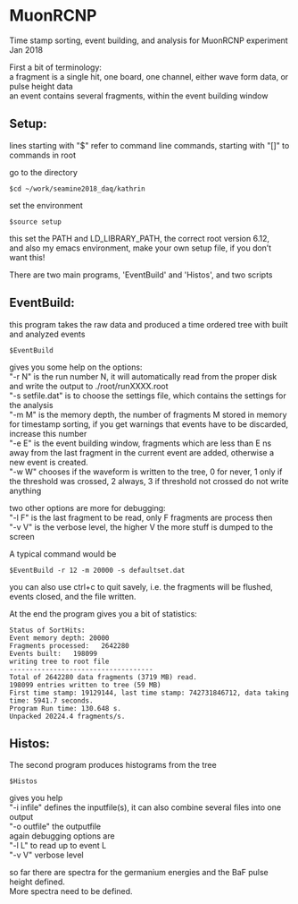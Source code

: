# MuonRCNP

Time stamp sorting, event building, and analysis for MuonRCNP experiment Jan 2018

First a bit of terminology:  
a fragment is a single hit, one board, one channel, either wave form data, or pulse height data  
an event contains several fragments, within the event building window

## Setup:

lines starting with "$" refer to command line commands, starting with "[]" to commands in root

go to the directory
```
$cd ~/work/seamine2018_daq/kathrin
```
set the environment
```
$source setup
```
this set the PATH and LD_LIBRARY_PATH, the correct root version 6.12,  
and also my emacs environment, make your own setup file, if you don’t want this!

There are two main programs, 'EventBuild' and 'Histos', and two scripts

## EventBuild:
this program takes the raw data and produced a time ordered tree with built and analyzed events
```
$EventBuild
```
gives you some help on the options:  
"-r N" is the run number N, it will automatically read from the proper disk and write the output to ./root/runXXXX.root  
"-s setfile.dat" is to choose the settings file, which contains the settings for the analysis  
"-m M" is the memory depth, the number of fragments M stored in memory for timestamp sorting, if you get warnings that events have to be discarded, increase this number  
"-e E" is the event building window, fragments which are less than E ns away from the last fragment in the current event are added, otherwise a new event is created.  
"-w W" chooses if the waveform is written to the tree, 0 for never, 1 only if the threshold was crossed, 2 always, 3 if threshold not crossed do not write anything 

two other options are more for debugging:  
"-l F" is the last fragment to be read, only F fragments are process then  
"-v V" is the verbose level, the higher V the more stuff is dumped to the screen  

A typical command would be
```
$EventBuild -r 12 -m 20000 -s defaultset.dat
```
you can also use ctrl+c to quit savely, i.e. the fragments will be flushed, events closed, and the file written.

At the end the program gives you a bit of statistics:
```
Status of SortHits:
Event memory depth: 20000
Fragments processed:   2642280
Events built:   198099
writing tree to root file
------------------------------------
Total of 2642280 data fragments (3719 MB) read.
198099 entries written to tree (59 MB)
First time stamp: 19129144, last time stamp: 742731846712, data taking time: 5941.7 seconds.
Program Run time: 130.648 s.
Unpacked 20224.4 fragments/s.
```

## Histos:
The second program produces histograms from the tree
```
$Histos
```
gives you help  
"-i infile" defines the inputfile(s), it can also combine several files into one output  
"-o outfile" the outputfile  
again debugging options are  
"-l L" to read up to event L  
"-v V" verbose level

so far there are spectra for the germanium energies and the BaF pulse height defined.  
More spectra need to be defined.

